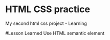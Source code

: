 # HTML CSS practice 
My second html css project - Learning 

#Lesson Learned
Use HTML semantic element